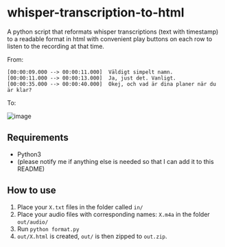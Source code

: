 # whisper-transcription-to-html
A python script that reformats whisper transcriptions (text with timestamp) to a readable format in html with convenient play buttons on each row to listen to the recording at that time.

From:
```
[00:00:09.000 --> 00:00:11.000]  Väldigt simpelt namn.
[00:00:11.000 --> 00:00:13.000]  Ja, just det. Vanligt.
[00:00:35.000 --> 00:00:40.000]  Okej, och vad är dina planer när du är klar?
```

To:

![image](https://user-images.githubusercontent.com/31588188/236912191-017c3c88-67ff-4dfd-b8ab-c31db553b81e.png)



## Requirements
 - Python3
 - (please notify me if anything else is needed so that I can add it to this README)

## How to use
1. Place your `X.txt` files in the folder called `in/`
2. Place your audio files with corresponding names: `X.m4a` in the folder `out/audio/`
3. Run `python format.py`
4. `out/X.html` is created, `out/` is then zipped to `out.zip`.
